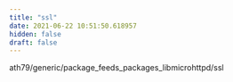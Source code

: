 ```yaml
---
title: "ssl"
date: 2021-06-22 10:51:50.618957
hidden: false
draft: false
---
```


ath79/generic/package_feeds_packages_libmicrohttpd/ssl

